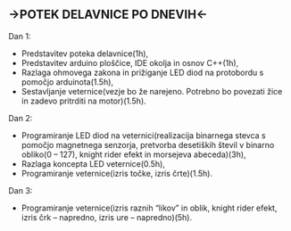 ## ->POTEK DELAVNICE PO DNEVIH<-

Dan 1:

* Predstavitev poteka delavnice(1h),
* Predstavitev arduino ploščice, IDE okolja in osnov C++(1h),
* Razlaga ohmovega zakona in prižiganje LED diod na protobordu s pomočjo arduinota(1.5h),
* Sestavljanje veternice(vezje bo že narejeno. Potrebno bo povezati žice in zadevo pritrditi na motor)(1.5h).

Dan 2:

* Programiranje LED diod na veternici(realizacija binarnega stevca s pomočjo magnetnega senzorja, pretvorba desetiških števil v binarno obliko(0 – 127), knight rider efekt in morsejeva abeceda)(3h),
* Razlaga koncepta LED veternice(0.5h),
* Programiranje veternice(izris točke, izris črte)(1.5h).

Dan 3:

* Programiranje veternice(izris raznih “likov” in oblik, knight rider efekt, izris črk – napredno, izris ure – napredno)(5h).
